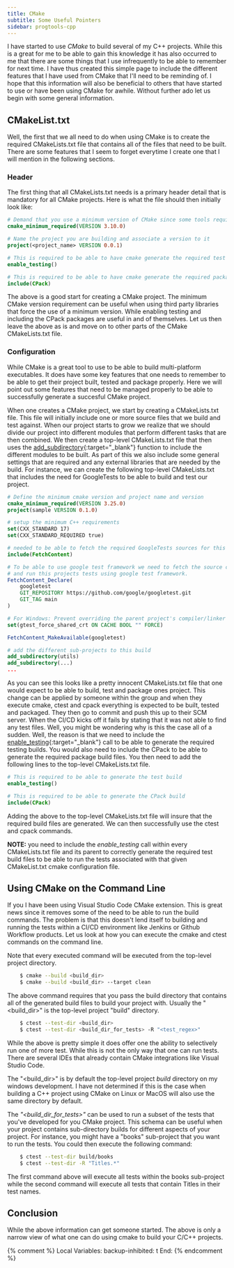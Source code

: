 ```yaml
---
title: CMake
subtitle: Some Useful Pointers
sidebar: progtools-cpp
---
```


I have started to use *CMake* to build several of my C++ projects.  While this is a great for me to be able to gain this knowledge
it has also occurred to me that there are some things that I use infrequently to be able to remember for next time.  I have thus
created this simple page to include the different features that I have used from CMake that I'll need to be reminding of.  I hope
that this information will also be beneficial to others that have started to use or have been using CMake for awhile.  Without
further ado let us begin with some general information.

## CMakeList.txt

Well, the first that we all need to do when using CMake is to create the required CMakeLists.txt file that contains all of the 
files that need to be built.  There are some features that I seem to forget everytime I create one that I will mention in the
following sections.

### Header

The first thing that all CMakeLists.txt needs is a primary header detail that is mandatory for all CMake projects.  Here is what
the file should then initially look like:

```cmake
# Demand that you use a minimum version of CMake since some tools require this like GoogleTest
cmake_minimum_required(VERSION 3.10.0)

# Name the project you are building and associate a version to it
project(<project_name> VERSION 0.0.1)

# This is required to be able to have cmake generate the required test build files
enable_testing()

# This is required to be able to have cmake generate the required package files
include(CPack)

```

The above is a good start for creating a CMake project.  The minimum CMake version requirement can be useful when using third party
libraries that force the use of a minimum version.  While enabling testing and including the CPack packages are useful in and of 
themselves.  Let us then leave the above as is and move on to other parts of the CMake CMakeLists.txt file.

### Configuration

While CMake is a great tool to use to be able to build multi-platform executables.  It does have some key features that one needs to
remember to be able to get their project built, tested and package properly.  Here we will point out some features that need to be
managed properly to be able to successfully generate a succesful CMake project.

When one creates a CMake project, we start by creating a CMakeLists.txt file.  This file will initially include one or more source files
that we build and test against.  When our project starts to grow we realize that we should divide our project into different modules
that perform different tasks that are then combined.  We then create a top-level CMakeLists.txt file that then uses the
[add\_subdirectory](https://cmake.org/cmake/help/latest/command/add_subdirectory.html){:target="_blank"} function to include the
different modules to be built.  As part of this we also include some general settings that are required and any external libraries
that are needed by the build.  For instance, we can create the following top-level CMakeLists.txt that includes the need for
GoogleTests to be able to build and test our project.

```cmake
# Define the minimum cmake version and project name and version
cmake_minimum_required(VERSION 3.25.0)
project(sample VERSION 0.1.0)

# setup the minimum C++ requirements
set(CXX_STANDARD 17)
set(CXX_STANDARD_REQUIRED true)

# needed to be able to fetch the required GoogleTests sources for this project
include(FetchContent)

# To be able to use google test framework we need to fetch the source code that will be used to build
# and run this projects tests using google test framework.
FetchContent_Declare(
    googletest
    GIT_REPOSITORY https://github.com/google/googletest.git
    GIT_TAG main
)

# For Windows: Prevent overriding the parent project's compiler/linker settings
set(gtest_force_shared_crt ON CACHE BOOL "" FORCE)

FetchContent_MakeAvailable(googletest)

# add the different sub-projects to this build
add_subdirectory(utils)
add_subdirectory(...)
...
```

As you can see this looks like a pretty innocent CMakeLists.txt file that one would expect to be able to build, test and package ones
project.  This change can be applied by someone within the group and when they execute cmake, ctest and cpack everything is expected
to be built, tested and packaged.  They then go to commit and push this up to their SCM server.  When the CI/CD kicks off it fails
by stating that it was not able to find any test files.  Well, you might be wondering why is this the case all of a sudden.  Well,
the reason is that we need to include the
[enable_testing](https://cmake.org/cmake/help/latest/command/enable_testing.html){:target="_blank"} call to be able to generate
the required testing builds.  You would also need to include the CPack to be able to generate the required package build files.
You then need to add the following lines to the top-level CMakeLists.txt file.

```cmake
# This is required to be able to generate the test build
enable_testing()

# This is required to be able to generate the CPack build
include(CPack)
```

Adding the above to the top-level CMakeLists.txt file will insure that the required build files are generated.  We can then
successfully use the ctest and cpack commands.

**NOTE:** you need to include the *enable_testing* call within every CMakeLists.txt file and its parent to correctly generate
the required test build files to be able to run the tests associated with that given CMakeList.txt cmake configuration file.

## Using CMake on the Command Line

If you I have been using Visual Studio Code CMake extension.  This is great news since it removes some of the need to be able 
to run the build commands.  The problem is that this doesn't lend itself to building and running the tests within a CI/CD
environment like Jenkins or Github Workflow products.  Let us look at how you can execute the cmake and ctest commands on the
command line.

Note that every executed command will be executed from the top-level project directory.

```sh
    $ cmake --build <build_dir>
    $ cmake --build <build_dir> --target clean
```

The above command requires that you pass the build directory that contains all of the generated build files to build your project
with.  Usually the "&lt;build_dir&gt;" is the top-level project "build" directory.

```sh
    $ ctest --test-dir <build_dir>
    $ ctest --test-dir <build_dir_for_tests> -R "<test_regex>"
```

While the above is pretty simple it does offer one the ability to selectively run one of more test.  While this is not the only
way that one can run tests.  There are several IDEs that already contain CMake integrations like Visual Studio Code.

The "&lt;build_dir&gt;" is by default the top-level project *build* directory on my windows development.  I have not determined
if this is the case when building a C++ project using CMake on Linux or MacOS will also use the same directory by default.

The *"&lt;build_dir_for_tests&gt;"* can be used to run a subset of the tests that you've developed for you CMake project.  This
schema can be useful when your project contains sub-directory builds for different aspects of your project.  For instance, you
might have a "books" sub-project that you want to run the tests.  You could then execute the following command:

```sh
    $ ctest --test-dir build/books
    $ ctest --test-dir -R "Titles.*"
```

The first command above will execute all tests within the books sub-project while the second command will execute all tests that
contain Titles in their test names.

## Conclusion

While the above information can get someone started.  The above is only a narrow view of what one can do using cmake to build your
C/C++ projects.

{% comment %}
Local Variables:
backup-inhibited: t
End:
{% endcomment %}
